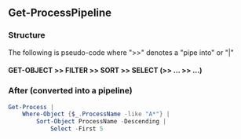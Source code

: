 ## Get-ProcessPipeline

### Structure

The following is pseudo-code where ">>" denotes a "pipe into" or "|"

#### GET-OBJECT >> FILTER >> SORT >> SELECT (>> ... >> ...)

### After (converted into a pipeline)

```powershell
Get-Process | 
    Where-Object {$_.ProcessName -like "A*"} | 
        Sort-Object ProcessName -Descending | 
            Select -First 5
```
